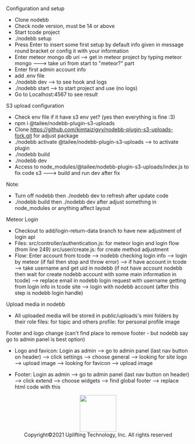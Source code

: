 Configuration and setup
- Clone nodebb
- Check node version, must be 14 or above
- Start tcode project
- ./nodebb setup
- Press Enter to insert some first setup by default info given in message round bracket or config it with your information
- Enter meteor mongo db uri --> get in meteor project by typing meteor mongo ---> take uri from start to "meteor?" part
- Enter first admin account info
- add .env file
- ./nodebb dev —> to see hook and logs
- ./nodebb start —> to start project and use (no logs)
- Go to Localhost:4567 to see result

S3 upload configuration
- Check env file if it have s3 env yet? (yes then everything is fine :3)
- npm i @tailee/nodebb-plugin-s3-uploads
- Clone https://github.com/kimtaizigvy/nodebb-plugin-s3-uploads-fork.git for adjust package
- ./nodebb activate @tailee/nodebb-plugin-s3-uploads --> to activate plugin
- ./nodebb build
- ./nodebb dev
- Access to node_modules/@tailee/nodebb-plugin-s3-uploads/index.js to fix code s3 ---> build and run dev after fix

Note:
- Turn off nodebb then ./nodebb dev to refresh after update code
- ./nodebb build then ./nodebb dev after adjust something in node_modules or anything affect layout


Meteor Login
 - Checkout to add/login-return-data branch to have new adjustment of login api
 - Files:
 	src/controller/authentication.js: for meteor login and login flow (from line 249)
	src/user/create.js: for create method adjustment
 - Flow:
 			Enter account from tcode
			 --> nodebb checking login info
			 --> login by meteor (if fail then stop and throw error)
			 --> if have account in tcode
			 --> take username and get uid in nodebb
			 (if not have account nodebb then wait for create nodebb account with some main information in tcode)
			 --> replace email in nodebb login request with username getting from login info in tcode site
			 --> login with nodebb account (after this step is nodebb login handle)


Upload media in nodebb
 - All uploaded media will be stored in public/uploads's mini folders by their role
   files: for topic and others
	 profile: for personal profile image


Footer and logo change (can't find place to remove footer - but nodebb say go to admin panel is best option)

- Logo and favicon: Login as admin --> go to admin panel (last nav button on header) --> click settings --> choose general
  --> looking for site logo --> upload image
	--> looking for favicon --> upload image

- Footer: Login as admin
--> go to admin panel (last nav button on header)
--> click extend
--> choose widgets
--> find global footer
--> replace html code with this
<footer id="footer" class="container footer">
	<div style="display: flex; flex-direction: column; align-items: center;">
		<img src="https://cdn.jsdelivr.net/gh/ZigvyCorp/tcode-static-files@master/images/CreatiCode_EN.png" width="100px" />
    <span>Copyright©2021 Uplifting Technology, Inc. All rights reserved</span>
	</div>
</footer>
